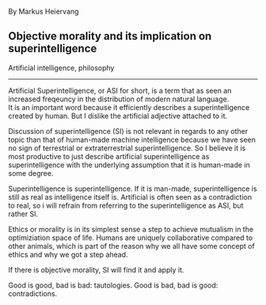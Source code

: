By Markus Heiervang  

## Objective morality and its implication on superintelligence  

Artificial intelligence, philosophy  

---

Artificial Superintelligence, or ASI for short, is a term that as seen an increased freqeuncy in the distribution of modern natural language.  
It is an important word because it efficiently describes a superintelligence created by human. But I dislike the artificial adjective attached to it.  

Discussion of superintelligence (SI) is not relevant in regards to any other topic than that of human-made machine intelligence because 
we have seen no sign of terrestrial or extraterrestrial superintelligence. So I believe it is most productive to just describe artificial superintelligence as 
superintelligence with the underlying assumption that it is human-made in some degree. 

Superintelligence is superintelligence. If it is man-made, superintelligence is still as real as intelligence itself is. 
Artificial is often seen as a contradiction to real, so i will refrain from referring to the superintelligence as ASI, but rather SI.  

Ethics or morality is in its simplest sense a step to achieve mutualism in the optimiziation space of life. 
Humans are uniquely collaborative compared to other animals, which is part of the reason why we all have some concept of 
ethics and why we got a step ahead. 



If there is objective morality, SI will find it and apply it. 

Good is good, bad is bad: tautologies.
Good is bad, bad is good: contradictions. 